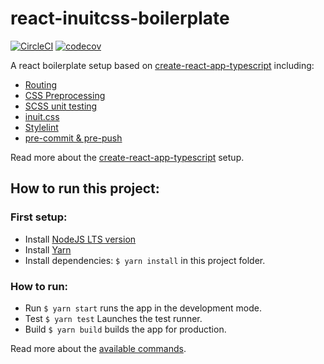 # react-inuitcss-boilerplate
[![CircleCI](https://circleci.com/gh/yourownmood/react-inuitcss-boilerplate/tree/master.svg?style=shield)](https://circleci.com/gh/yourownmood/react-inuitcss-boilerplate/tree/master) [![codecov](https://codecov.io/gh/yourownmood/react-inuitcss-boilerplate/branch/master/graph/badge.svg)](https://codecov.io/gh/yourownmood/react-inuitcss-boilerplate)


A react boilerplate setup based on [create-react-app-typescript](https://github.com/wmonk/create-react-app-typescript) including:
* [Routing](https://github.com/ReactTraining/react-router "react-router-dom")
* [CSS Preprocessing](http://inuitcss.com/ "node-sass-chokidar")
* [SCSS unit testing](https://github.com/ryanbahniuk/sassaby "sassaby")
* [inuit.css](http://inuitcss.com/ "inuit.css")
* [Stylelint](https://github.com/stylelint/stylelint)
* [pre-commit & pre-push](https://github.com/typicode/husky)

Read more about the [create-react-app-typescript](src/README.md) setup.

## How to run this project:

### First setup:

* Install [NodeJS LTS version](https://nodejs.org/en/)
* Install [Yarn](https://yarnpkg.com/en/)
* Install dependencies: `$ yarn install` in this project folder.

### How to run:

* Run `$ yarn start` runs the app in the development mode.
* Test `$ yarn test` Launches the test runner.
* Build `$ yarn build` builds the app for production.

Read more about the [available commands](src/README.md).
